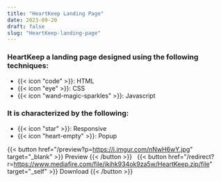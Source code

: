 ```yaml
---
title: "HeartKeep Landing Page"
date: 2023-09-20
draft: false
slug: "HeartKeep-landing-page"
---
```

### __HeartKeep__ a __landing page__ designed using the following techniques:
- {{< icon "code" >}}: HTML
- {{< icon "eye" >}}: CSS
- {{< icon "wand-magic-sparkles" >}}: Javascript  

### It is characterized by the following:
- {{< icon "star" >}}: Responsive
- {{< icon "heart-empty" >}}:  Popup

<!--adsense-->

{{< button href="/preview?p=https://i.imgur.com/nNwH6wY.jpg" target="_blank" >}}
Preview
{{< /button >}} &nbsp; {{< button href="/redirect?r=https://www.mediafire.com/file/jkihk934ok9za5w/HeartKeep.zip/file" target="_self" >}}
Download
{{< /button >}}